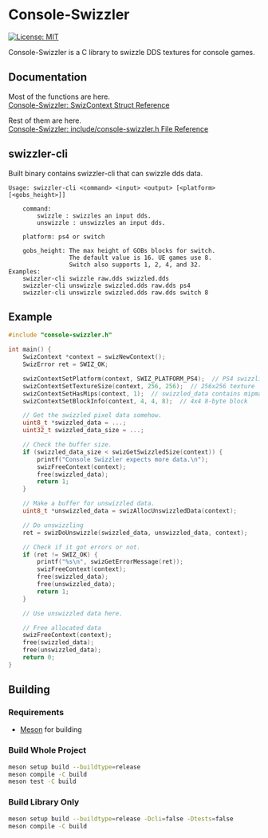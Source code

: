 # Console-Swizzler

[![License: MIT](https://img.shields.io/badge/License-MIT-yellow.svg)](https://opensource.org/licenses/MIT)

Console-Swizzler is a C library to swizzle DDS textures for console games.

## Documentation

Most of the functions are here.  
[Console-Swizzler: SwizContext Struct Reference](https://matyamod.github.io/Console-Swizzler/struct_swiz_context.html)  

Rest of them are here.  
[Console-Swizzler: include/console-swizzler.h File Reference](https://matyamod.github.io/Console-Swizzler/console-swizzler_8h.html)

## swizzler-cli

Built binary contains swizzler-cli that can swizzle dds data.

```
Usage: swizzler-cli <command> <input> <output> [<platform> [<gobs_height>]]

    command:
        swizzle : swizzles an input dds.
        unswizzle : unswizzles an input dds.

    platform: ps4 or switch

    gobs_height: The max height of GOBs blocks for switch.
                 The default value is 16. UE games use 8.
                 Switch also supports 1, 2, 4, and 32.
Examples:
    swizzler-cli swizzle raw.dds swizzled.dds
    swizzler-cli unswizzle swizzled.dds raw.dds ps4
    swizzler-cli unswizzle swizzled.dds raw.dds switch 8
```

## Example

```c
#include "console-swizzler.h"

int main() {
    SwizContext *context = swizNewContext();
    SwizError ret = SWIZ_OK;

    swizContextSetPlatform(context, SWIZ_PLATFORM_PS4);  // PS4 swizzling
    swizContextSetTextureSize(context, 256, 256);  // 256x256 texture
    swizContextSetHasMips(context, 1);  // swizzled_data contains mipmaps
    swizContextSetBlockInfo(context, 4, 4, 8);  // 4x4 8-byte block

    // Get the swizzled pixel data somehow.
    uint8_t *swizzled_data = ...;
    uint32_t swizzled_data_size = ...;

    // Check the buffer size.
    if (swizzled_data_size < swizGetSwizzledSize(context)) {
        printf("Console Swizzler expects more data.\n");
        swizFreeContext(context);
        free(swizzled_data);
        return 1;
    }

    // Make a buffer for unswizzled data.
    uint8_t *unswizzled_data = swizAllocUnswizzledData(context);

    // Do unswizzling
    ret = swizDoUnswizzle(swizzled_data, unswizzled_data, context);

    // Check if it got errors or not.
    if (ret != SWIZ_OK) {
        printf("%s\n", swizGetErrorMessage(ret));
        swizFreeContext(context);
        free(swizzled_data);
        free(unswizzled_data);
        return 1;
    }

    // Use unswizzled data here.

    // Free allocated data
    swizFreeContext(context);
    free(swizzled_data);
    free(unswizzled_data);
    return 0;
}
```

## Building

### Requirements

- [Meson](https://mesonbuild.com/) for building

### Build Whole Project

```bash
meson setup build --buildtype=release
meson compile -C build
meson test -C build
```

### Build Library Only

```bash
meson setup build --buildtype=release -Dcli=false -Dtests=false
meson compile -C build
```

